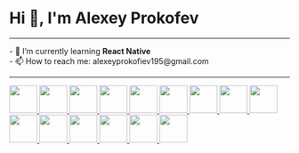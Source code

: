# Hi 👋, I'm Alexey Prokofev
<hr>
- 🌱 I’m currently learning <strong>React Native</strong> <br>
- 📫 How to reach me: alexeyprokofiev195@gmail.com
<hr>
<span>
  <a href="https://html.com/html5/" target="_blank">
    <code><img src="https://user-images.githubusercontent.com/62440186/118359846-f9bf1d80-b58d-11eb-87cc-cd7ed15bdefb.png" width="50px" height="50px"></code>
  </a>
  <a href="https://developer.mozilla.org/ru/docs/Web/CSS/Reference" target="_blank">
  <code><img src="https://user-images.githubusercontent.com/62440186/118359835-f166e280-b58d-11eb-81a4-6468a086f59e.png" width="50px" height="50px"></code>
</a>
  <a href="https://sass-scss.ru/guide/" target="_blank">
  <code><img src="https://user-images.githubusercontent.com/62440186/126059602-6e407547-bedd-4884-b303-bef23ed123ac.png" width="50px" height="50px"></code>
</a>
  <a href="https://getbootstrap.com/" target="_blank">
  <code><img src="https://user-images.githubusercontent.com/62440186/118359167-e8c0dd00-b58a-11eb-9cc0-a5a253e987e4.png" width="50px" height="50px"></code>
</a>
  <a href="https://www.javascript.com/" target="_blank">
  <code><img src="https://user-images.githubusercontent.com/62440186/118359848-fa57b400-b58d-11eb-9908-e1dbed0d4f8e.png" width="50px" height="50px"></code>
</a>
  <a href="https://vuefire.vuejs.org/" target="_blank">
  <code><img src="https://user-images.githubusercontent.com/62440186/126898247-19cb31f2-52aa-4829-aa72-ed202824f1a9.png" width="50px" height="50px"></code>
</a>
  <a href="https://vuetifyjs.com/en/" target="_blank">
  <code><img src="https://user-images.githubusercontent.com/62440186/126898289-f3f911fd-dfc3-4de7-a7e4-c094f1cbe47a.png" width="50px" height="50px"></code>
</a>
<a href="https://firebase.google.com/" target="_blank">
  <code><img src="https://user-images.githubusercontent.com/62440186/127307057-bd27bffc-1381-4c1c-a825-2db2b46904f8.jpg" width="50px" height="50px"></code>
</a>
  <a href="https://ru.vuejs.org/index.html" target="_blank">
  <code><img src="https://user-images.githubusercontent.com/62440186/118359853-faf04a80-b58d-11eb-973e-58d175d51cf2.png" width="50px" height="50px"></code>
</a>
  <a href="https://reactjs.org/" target="_blank">
  <code><img src="https://user-images.githubusercontent.com/62440186/148935705-f5f3b81d-aeae-481a-9b98-75f1b7bb5c16.png" width="50px" height="50px"></code>
</a>
  <a href="https://git-scm.com/" target="_blank">
  <code><img src="https://user-images.githubusercontent.com/62440186/118359844-f9268700-b58d-11eb-9aa0-81442c2c0328.png" width="50px" height="50px"></code>
</a>
  <a href="https://www.figma.com/" target="_blank">
  <code><img src="https://user-images.githubusercontent.com/62440186/118359858-fc217780-b58d-11eb-9b51-fc31fc407bd3.png" width="50px" height="50px"></code>
</a>
  <a href="https://www.adobe.com/ru/products/photoshop.html" target="_blank">
  <code><img src="https://user-images.githubusercontent.com/62440186/118359860-fcba0e00-b58d-11eb-8029-10686c672fa3.png" width="50px" height="50px"></code>
</a>
  <a href="https://www.mysql.com/" target="_blank">
  <code><img src="https://user-images.githubusercontent.com/62440186/118359851-faf04a80-b58d-11eb-81af-7871f1e1d021.png" width="50px" height="50px"></code>
</a>
  <a href="https://www.oracle.com/index.html" target="_blank">
  <code><img src="https://user-images.githubusercontent.com/62440186/136647445-23458393-b7d9-4cdc-b23b-6b5eff3ea721.png" width="50px" height="50px"></code>
</a>


<!--
**josqer/josqer** is a ✨ _special_ ✨ repository because its `README.md` (this file) appears on your GitHub profile.
c
Here are some ideas to get you started:

- 🔭 I’m currently working on ...

- 👯 I’m looking to collaborate on ...
- 🤔 I’m looking for help with ...
- 💬 Ask me about ...

- 😄 Pronouns: ...
- ⚡ Fun fact: ...
-->
